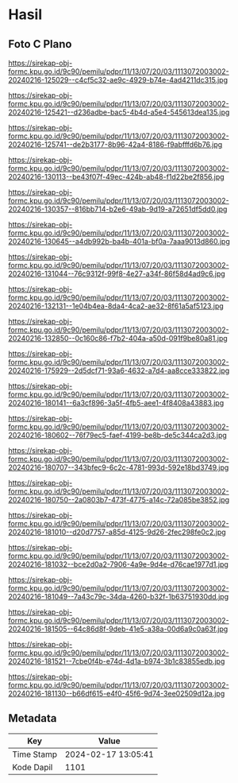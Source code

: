 # Hasil

## Foto C Plano

https://sirekap-obj-formc.kpu.go.id/9c90/pemilu/pdpr/11/13/07/20/03/1113072003002-20240216-125029--c4cf5c32-ae9c-4929-b74e-4ad4211dc315.jpg

https://sirekap-obj-formc.kpu.go.id/9c90/pemilu/pdpr/11/13/07/20/03/1113072003002-20240216-125421--d236adbe-bac5-4b4d-a5e4-545613dea135.jpg

https://sirekap-obj-formc.kpu.go.id/9c90/pemilu/pdpr/11/13/07/20/03/1113072003002-20240216-125741--de2b3177-8b96-42a4-8186-f9abfffd6b76.jpg

https://sirekap-obj-formc.kpu.go.id/9c90/pemilu/pdpr/11/13/07/20/03/1113072003002-20240216-130113--be43f07f-49ec-424b-ab48-f1d22be2f856.jpg

https://sirekap-obj-formc.kpu.go.id/9c90/pemilu/pdpr/11/13/07/20/03/1113072003002-20240216-130357--816bb714-b2e6-49ab-9d19-a72651df5dd0.jpg

https://sirekap-obj-formc.kpu.go.id/9c90/pemilu/pdpr/11/13/07/20/03/1113072003002-20240216-130645--a4db992b-ba4b-401a-bf0a-7aaa9013d860.jpg

https://sirekap-obj-formc.kpu.go.id/9c90/pemilu/pdpr/11/13/07/20/03/1113072003002-20240216-131044--76c9312f-99f8-4e27-a34f-86f58d4ad9c6.jpg

https://sirekap-obj-formc.kpu.go.id/9c90/pemilu/pdpr/11/13/07/20/03/1113072003002-20240216-132131--1e04b4ea-8da4-4ca2-ae32-8f61a5af5123.jpg

https://sirekap-obj-formc.kpu.go.id/9c90/pemilu/pdpr/11/13/07/20/03/1113072003002-20240216-132850--0c160c86-f7b2-404a-a50d-091f9be80a81.jpg

https://sirekap-obj-formc.kpu.go.id/9c90/pemilu/pdpr/11/13/07/20/03/1113072003002-20240216-175929--2d5dcf71-93a6-4632-a7d4-aa8cce333822.jpg

https://sirekap-obj-formc.kpu.go.id/9c90/pemilu/pdpr/11/13/07/20/03/1113072003002-20240216-180141--6a3cf896-3a5f-4fb5-aee1-4f8408a43883.jpg

https://sirekap-obj-formc.kpu.go.id/9c90/pemilu/pdpr/11/13/07/20/03/1113072003002-20240216-180602--76f79ec5-faef-4199-be8b-de5c344ca2d3.jpg

https://sirekap-obj-formc.kpu.go.id/9c90/pemilu/pdpr/11/13/07/20/03/1113072003002-20240216-180707--343bfec9-6c2c-4781-993d-592e18bd3749.jpg

https://sirekap-obj-formc.kpu.go.id/9c90/pemilu/pdpr/11/13/07/20/03/1113072003002-20240216-180750--2a0803b7-473f-4775-a14c-72a085be3852.jpg

https://sirekap-obj-formc.kpu.go.id/9c90/pemilu/pdpr/11/13/07/20/03/1113072003002-20240216-181010--d20d7757-a85d-4125-9d26-2fec298fe0c2.jpg

https://sirekap-obj-formc.kpu.go.id/9c90/pemilu/pdpr/11/13/07/20/03/1113072003002-20240216-181032--bce2d0a2-7906-4a9e-9d4e-d76cae1977d1.jpg

https://sirekap-obj-formc.kpu.go.id/9c90/pemilu/pdpr/11/13/07/20/03/1113072003002-20240216-181049--7a43c79c-34da-4260-b32f-1b63751930dd.jpg

https://sirekap-obj-formc.kpu.go.id/9c90/pemilu/pdpr/11/13/07/20/03/1113072003002-20240216-181505--64c86d8f-9deb-41e5-a38a-00d6a9c0a63f.jpg

https://sirekap-obj-formc.kpu.go.id/9c90/pemilu/pdpr/11/13/07/20/03/1113072003002-20240216-181521--7cbe0f4b-e74d-4d1a-b974-3b1c83855edb.jpg

https://sirekap-obj-formc.kpu.go.id/9c90/pemilu/pdpr/11/13/07/20/03/1113072003002-20240216-181130--b66df615-e4f0-45f6-9d74-3ee02509d12a.jpg


## Metadata

| Key        | Value               |
| ---------- | ------------------- |
| Time Stamp | 2024-02-17 13:05:41 |
| Kode Dapil | 1101                |



